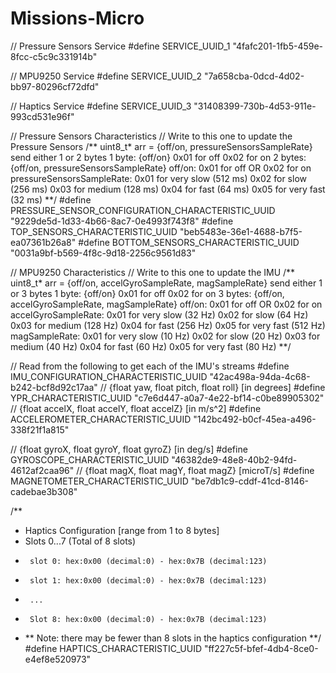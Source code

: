 # Missions-Micro


// Pressure Sensors Service
#define SERVICE_UUID_1 "4fafc201-1fb5-459e-8fcc-c5c9c331914b" 

// MPU9250 Service
#define SERVICE_UUID_2 "7a658cba-0dcd-4d02-bb97-80296cf72dfd"

// Haptics Service
#define SERVICE_UUID_3 "31408399-730b-4d53-911e-993cd531e96f"

// Pressure Sensors Characteristics
// Write to this one to update the Pressure Sensors
/**	
	uint8_t* arr = {off/on, pressureSensorsSampleRate}
	send either 1 or 2 bytes
	1 byte: {off/on}
		0x01 for off
		0x02 for on
	2 bytes: {off/on, pressureSensorsSampleRate}
		off/on: 0x01 for off OR 0x02 for on
		pressureSensorsSampleRate:
			0x01 for very slow (512 ms)
			0x02 for slow      (256 ms)
			0x03 for medium    (128 ms)
			0x04 for fast      (64 ms)
			0x05 for very fast (32 ms)
**/
#define PRESSURE_SENSOR_CONFIGURATION_CHARACTERISTIC_UUID "9229de5d-1d33-4b66-8ac7-0e4993f743f8"
#define TOP_SENSORS_CHARACTERISTIC_UUID "beb5483e-36e1-4688-b7f5-ea07361b26a8"
#define BOTTOM_SENSORS_CHARACTERISTIC_UUID "0031a9bf-b569-4f8c-9d18-2256c9561d83"

// MPU9250 Characteristics
// Write to this one to update the IMU
/**	
	uint8_t* arr = {off/on, accelGyroSampleRate, magSampleRate}
	send either 1 or 3 bytes
	1 byte: {off/on}
		0x01 for off
		0x02 for on
	3 bytes: {off/on, accelGyroSampleRate, magSampleRate}
		off/on: 0x01 for off OR 0x02 for on
		accelGyroSampleRate:
			0x01 for very slow (32 Hz)
			0x02 for slow      (64 Hz)
			0x03 for medium    (128 Hz)
			0x04 for fast      (256 Hz)
			0x05 for very fast (512 Hz)
		magSampleRate:
			0x01 for very slow (10 Hz)
			0x02 for slow      (20 Hz)
			0x03 for medium    (40 Hz)
			0x04 for fast      (60 Hz)
			0x05 for very fast (80 Hz)
**/

// Read from the following to get each of the IMU's streams
#define IMU_CONFIGURATION_CHARACTERISTIC_UUID "42ac498a-94da-4c68-b242-bcf8d92c17aa"
// {float yaw, float pitch, float roll} [in degrees]
#define YPR_CHARACTERISTIC_UUID "c7e6d447-a0a7-4e22-bf14-c0be89905302"
// {float accelX, float accelY, float accelZ} [in m/s^2]
#define ACCELEROMETER_CHARACTERISTIC_UUID "142bc492-b0cf-45ea-a496-338f21f1a815"

// {float gyroX, float gyroY, float gyroZ} [in deg/s]
#define GYROSCOPE_CHARACTERISTIC_UUID "46382de9-48e8-40b2-94fd-4612af2caa96"
// {float magX, float magY, float magZ} [microT/s]
#define MAGNETOMETER_CHARACTERISTIC_UUID "be7db1c9-cddf-41cd-8146-cadebae3b308"

/**
 * Haptics Configuration [range from 1 to 8 bytes]
 *  Slots 0...7 (Total of 8 slots) 
 *      slot 0: hex:0x00 (decimal:0) - hex:0x7B (decimal:123)
 *      slot 1: hex:0x00 (decimal:0) - hex:0x7B (decimal:123)
 *      ...
 *      Slot 8: hex:0x00 (decimal:0) - hex:0x7B (decimal:123)
 *  ** Note: there may be fewer than 8 slots in the haptics configuration
 **/
#define HAPTICS_CHARACTERISTIC_UUID "ff227c5f-bfef-4db4-8ce0-e4ef8e520973"
